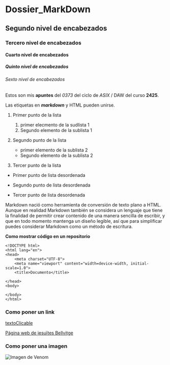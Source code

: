 # Dossier_MarkDown
## Segundo nivel de encabezados
### Tercero nivel de encabezados
#### Cuarto nivel de encabezados
##### Quinto nivel de encabezados
###### Sexto nivel de encabezados

Estos son mis __apuntes__ del *0373* del ciclo de _ASIX_ / DAW del curso **2425**.

Las etiquetas en **_markdown_** y HTML pueden unirse.

1. Primer punto de la lista
    1. primer elecmento de la sudlista 1
    2. Segundo elemento de la sublista 1
2. Segundo punto de la lista
    * primer elemento de la sublista 2
    * Segundo elemento de la sublista 2

3. Tercer punto de la lista

* Primer punto de lista desordenada
- Segundo punto de lista desordenada
+ Tercer punto de lista desordenada


Markdown nació como herramienta de conversión de texto plano a HTML.
Aunque en realidad Markdown también se considera un lenguaje que tiene la finalidad de permitir crear contenido de una manera sencilla de escribir, y que en todo momento mantenga un diseño legible, así que para simplificar puedes considerar Markdown como un método de escritura.

**Como mostrar código en un repositorio**

```
<!DOCTYPE html>
<html lang="en">
<head>
    <meta charset="UTF-8">
    <meta name="viewport" content="width=device-width, initial-scale=1.0">
    <title>Documento</title>

</head>
<body>

</body>
</html>
```

### Como poner un link
[textoClicable](URL "Titulo opcional")

[Página web de jesuïtes Bellvitge](https://www.fje.edu/ca/jesuites-bellvitge/lescola "Titulo Opcional")


### Como poner una imagen

![Imagen de Venom](https://github.com/Nahuel-00/Dossier_MarkDown/blob/main/spider.jpg "Titulo opcional")

